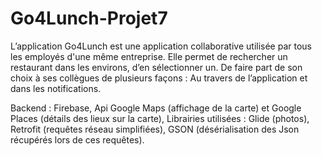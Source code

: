 # Go4Lunch-Projet7

L’application Go4Lunch est une application collaborative utilisée par tous les employés d'une même entreprise.
Elle permet de rechercher un restaurant dans les environs, d’en sélectionner un.
De faire part de son choix à ses collègues de plusieurs façons : Au travers de l’application et dans les notifications.


Backend : Firebase,
Api Google Maps (affichage de la carte) et Google Places (détails des lieux sur la carte),
Librairies utilisées : Glide (photos), Retrofit (requêtes réseau simplifiées), GSON (désérialisation des Json récupérés lors de ces requêtes).
